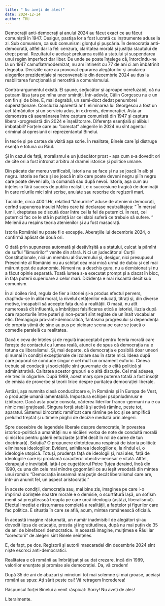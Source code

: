 ```yaml
---
title: " Nu aveți de ales!"
date: 2024-12-14
author: TRU
---
```

Democrații anti-democrați ai anului 2024 au făcut exact ce au făcut comuniștii în 1947. Desigur, pastișa lor a fost lucrată cu instrumente aduse la zi. Sub comunism, ca sub comunism: glonțul și pușcăria. În democrația anti-democrată, altfel dar la fel: cenzura, claritatea morală și justiția stautului de drept penal. Rezultatul e același: preluarea ostilă a statului și suspendarea unui regim imperfect dar liber. De unde se poate înțelege că, întorcîndu-ne la un 1947 camuflat/modernizat, nu am întinerit cu 77 de ani ci am îmbătrînit degeaba. Deciziile care au provocat epurarea alegătorilor și anularea alegerilor prezidențiale și neconvenabile din decembrie 2024 au dus la reabilitarea funcțională și nerostită a comunismului.

Contra-argumentul există. El spune, seducător și aproape nerefuzabil, că nu puteam lăsa țara pe mîna unor smintiți. Într-adevăr, Călin Gorgescu nu e un om fin și de bine. E, mai degrabă, un semi-doct dedat penumbrei superstiționare. Concluzia aparentă ar fi eliminarea lui Georgescu a fost un act tămăduitor și un serviciu adus, in extremis, democrației. Asta ar demonstra că asemănarea între captura comunistă din 1947 și captura liberal-progresistă din 2024 e înșelătorare. Diferența esențială și alibiul imbatabil? Forțele care au ”corectat” alegerile în 2024 nu sînt agentul criminal al opresiunii ci reprezentantul Binelui.

În teorie și pe cartea de vizită așa scrie. În realitate, Binele care își distruge esența e totuna cu Răul.

Și în cazul de față, moralismul e un judecător prost - așa cum s-a dovedit ori de cîte ori a fost întronat arbitru al dramei istorice și politice umane.

Din păcate dar mereu verificabil, istoria nu se face și nu se joacă în alb și negru. Istoria se face și se joacă în alb care poate deveni negru și în negru care poate deveni alb, la comandă sau după nevoi. Istoria, așa cum au înțeles-o fără succes de public realiștii, e o succesiune tragică de dominații în care rolurile mici sînt scrise, anulate sau rescrise de regizorii mari.

Tucidide, circa 400 î.Hr, relatînd ”lămuririle” aduse de atenienii democrați, cerînd supunerea insulei Melos care își declarase neutralitatea: ” În mersul lumii, dreptatea se discută doar între cei la fel de puternici. În rest, cei puternici fac ce le stă în putință iar cei slabi suferă ce trebuie să sufere. ” Melienii au respins teoria atenienilor și au fost masacrați.    

Istoria României nu poate fi o excepție. Aberațiile lui decembrie 2024, o confirmă apăsat de două ori.

O dată prin supunerea automată și desăvîrșită a a statului, culcat la pămînt de suflul ”lămuririlor” venite din afară. Nici un judecător al Curții Constituționale, nici un membru al Guvernului și, desigur, nici presupusul Președinte al României nu au schițat cea mai mică urmă de dubiu și cel mai mărunt gest de autonomie. Nimeni nu a deschis gura, nu a demisionat și nu a făcut opinie separată. Toată lumea s-a executat prompt și a clacat în bloc, în fața puterii superioare a celor mari. Dizidența e mai riscantă decît sub comunism.

În al doilea rînd, regula de fier a istoriei și-a produs efectul pervers, drapîndu-se în alibi moral, la nivelul cetățenilor educați, titrați și, din diverse motive, incapabili să accepte fața dură a realității. O masă, nu atît numeroasă cît influentă, a îmbrățișat falsificarea etică a istoriei, iluzia după care raporturile între puteri și non-puteri sînt reglate de un înalt vocabular etic. Demagogia pro-anti-democratică, fantasma progresului și dependența de propria stimă de sine au pus pe picioare scena pe care se joacă o comedie paralelă cu realitatea.

Dacă e ceva de înțeles și de regulă inacceptabil pentru feeria morală care ferește de contactul cu lumea reală, atunci e de spus că democrația nu e totuna cu liberalismul. Și, mai departe, că democrația e posibilă doar uneori și numai în condiții excepționale de izolare sau în state mici. Ideea după care poporul se conduce singur e cel mult un ornament euforic. Cineva trebuie să conducă și societățile sînt guvernate de o elită politică și administrativă. Calitatea acestor grupuri e o altă discuție. Cel mai adesea, ele trec în oligarhie. După 1989, acest marș spre puterea totală a fost însoțit de emisia de proverbe și teorii lirice despre puritatea democrației liberale.

Astăzi, așa numnita clasă conducătoare e, în România și în Europa de Vest, o producție umană lamentabilă. Impostura echipei psdpnludmrusr e izbitoare. Dacă asta poate consola, căderea liderilor franco-germani nu e cu nimic mai grațioasă. Singura forță stabilă și activă rămîne, peste tot, aparatul. Sistemul birocratic ramificat care rămîne pe loc și se amplifică preluînd treptat și ultimele pîrghii de decizie mediată prin alegeri.

Spre deosebire de legendele liberale despre democrație, în povestea istorico-politică a umanității nu e nicăieri vorba de note de conduită morală și nici loc pentru galerii entuziaste (altfel decît în rol de carne de tun doctrinară). Soluția? O propunere dintotdeauna respinsă de istoria politică: eliminarea ideologiilor. Evident, anihilarea ideologiilor e, la rîndul ei, o ideologie utopică. Totuși, prudența față de ideologii și, mai ales, față de ideologiile care își proclamă caracterul obectiv-necesar e vitală. Altfel, derapajul e inevitabil. Iată-l pe cugetătorul Petre Țuțea deraind, încă din 1990, cu una din cele mai mîndre gogomănii ce au ieșit vreodată din mintea unui român: ”Democraţia înseamnă mai puţin decât liberalismul care are, într-un anumit fel, un aspect aristocratic.”  

În aceste condiții, democrația sau, mai bine zis, imaginea pe care i-o imprimă dorințele noastre morale e o demisie, o scurtătură lașă, un sofism menit să pregătească treapta pe care urcă ideologia (astăzi, liberalismul). Efectul imediat e răsturnarea completă a realității, a faptelor și figurilor care fac politica. E situația în care se află, acum, mintea românească oficială.

În această imagine răsturnată, un număr inadmisibil de alegători și-au dovedit lipsa de educație, prostia și ingratitudinea, după nu mai puțin de 35 de ani de binefaceri democratice. În această imagine, mulțimea e Răul iar ”corectorii” de alegeri sînt Binele neînțeles.

E, de fapt, pe dos. Regizorii și autorii mascaradei din decembrie 2024 sînt niște escroci anti-democratici.

Realitatea e că românii au îmbrățișat și au dat crezare, încă din 1989, valorilor enunțate și promise ale democrației. Da, vă credem!

După 35 de ani de abuzuri și minciuni tot mai solemne și mai groase, aceiași români au spus: Ați sărit peste cal! Vă retragem încrederea!

Răspunsul forței Binelui a venit răspicat: Sorry! Nu aveți de ales!

Literalmente.
